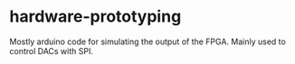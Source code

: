 # hardware-prototyping
Mostly arduino code for simulating the output of the FPGA. Mainly used to control DACs with SPI.
